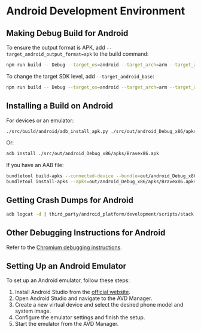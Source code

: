 
# Android Development Environment

## Making Debug Build for Android

To ensure the output format is APK, add `--target_android_output_format=apk` to the build command:

```bash
npm run build -- Debug --target_os=android --target_arch=arm --target_android_output_format=apk
```

To change the target SDK level, add `--target_android_base`:

```bash
npm run build -- Debug --target_os=android --target_arch=arm --target_android_output_format=apk --target_android_base=mono
```

## Installing a Build on Android

For devices or an emulator:

```bash
./src/build/android/adb_install_apk.py ./src/out/android_Debug_x86/apks/Bravex86.apk
```

Or:

```bash
adb install ./src/out/android_Debug_x86/apks/Bravex86.apk
```

If you have an AAB file:

```bash
bundletool build-apks --connected-device --bundle=out/android_Debug_x86/apks/Bravex86.aab --output=out/android_Debug_x86/apks/Bravex86.apks
bundletool install-apks --apks=out/android_Debug_x86/apks/Bravex86.apks
```

## Getting Crash Dumps for Android

```bash
adb logcat -d | third_party/android_platform/development/scripts/stack --output-directory out/android_Component_arm
```

## Other Debugging Instructions for Android

Refer to the [Chromium debugging instructions](https://chromium.googlesource.com/chromium/src/+/main/docs/android_debugging_instructions.md).

## Setting Up an Android Emulator

To set up an Android emulator, follow these steps:

1. Install Android Studio from the [official website](https://developer.android.com/studio).
2. Open Android Studio and navigate to the AVD Manager.
3. Create a new virtual device and select the desired phone model and system image.
4. Configure the emulator settings and finish the setup.
5. Start the emulator from the AVD Manager.
